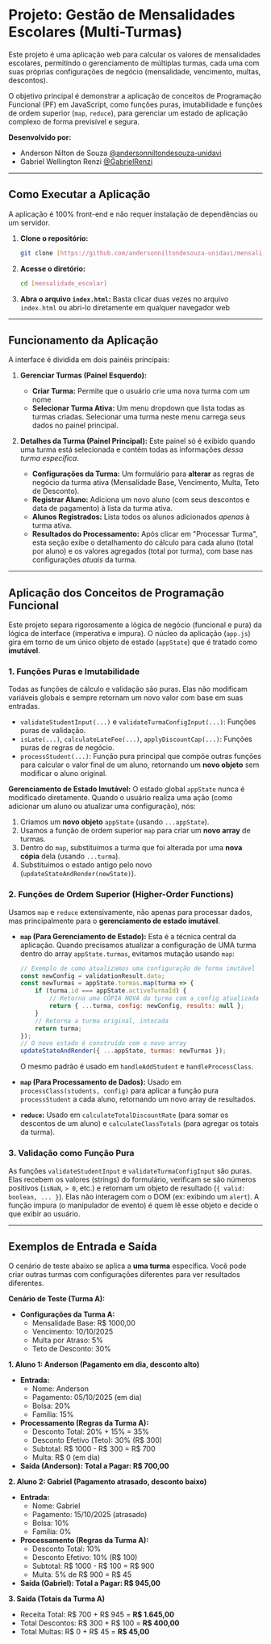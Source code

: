 # Projeto: Gestão de Mensalidades Escolares (Multi-Turmas)

Este projeto é uma aplicação web para calcular os valores de mensalidades escolares, permitindo o gerenciamento de múltiplas turmas, cada uma com suas próprias configurações de negócio (mensalidade, vencimento, multas, descontos).

O objetivo principal é demonstrar a aplicação de conceitos de Programação Funcional (PF) em JavaScript, como funções puras, imutabilidade e funções de ordem superior (`map`, `reduce`), para gerenciar um estado de aplicação complexo de forma previsível e segura.

**Desenvolvido por:**
* Anderson Nilton de Souza [@andersonniltondesouza-unidavi](https://github.com/andersonniltondesouza-unidavi)
* Gabriel Wellington Renzi [@GabrielRenzi](https://github.com/GabrielRenzi)

---

## Como Executar a Aplicação

A aplicação é 100% front-end e não requer instalação de dependências ou um servidor.

1.  **Clone o repositório:**
    ```bash
    git clone [https://github.com/andersonniltondesouza-unidavi/mensalidade_escolar]
    ```
2.  **Acesse o diretório:**
    ```bash
    cd [mensalidade_escolar]
    ```
3.  **Abra o arquivo `index.html`:**
    Basta clicar duas vezes no arquivo `index.html` ou abri-lo diretamente em qualquer navegador web

---

## Funcionamento da Aplicação

A interface é dividida em dois painéis principais:

1.  **Gerenciar Turmas (Painel Esquerdo):**
    * **Criar Turma:** Permite que o usuário crie uma nova turma com um nome
    * **Selecionar Turma Ativa:** Um menu dropdown que lista todas as turmas criadas. Selecionar uma turma neste menu carrega seus dados no painel principal.

2.  **Detalhes da Turma (Painel Principal):**
    Este painel só é exibido quando uma turma está selecionada e contém todas as informações *dessa turma específica*.
    * **Configurações da Turma:** Um formulário para **alterar** as regras de negócio da turma ativa (Mensalidade Base, Vencimento, Multa, Teto de Desconto).
    * **Registrar Aluno:** Adiciona um novo aluno (com seus descontos e data de pagamento) à lista da turma ativa.
    * **Alunos Registrados:** Lista todos os alunos adicionados *apenas* à turma ativa.
    * **Resultados do Processamento:** Após clicar em "Processar Turma", esta seção exibe o detalhamento do cálculo para cada aluno (total por aluno) e os valores agregados (total por turma), com base nas configurações *atuais* da turma.   

---

## Aplicação dos Conceitos de Programação Funcional

Este projeto separa rigorosamente a lógica de negócio (funcional e pura) da lógica de interface (imperativa e impura). O núcleo da aplicação (`app.js`) gira em torno de um único objeto de estado (`appState`) que é tratado como **imutável**.

### 1. Funções Puras e Imutabilidade

Todas as funções de cálculo e validação são puras. Elas não modificam variáveis globais e sempre retornam um novo valor com base em suas entradas.

* `validateStudentInput(...)` e `validateTurmaConfigInput(...)`: Funções puras de validação.
* `isLate(...)`, `calculateLateFee(...)`, `applyDiscountCap(...)`: Funções puras de regras de negócio.
* `processStudent(...)`: Função pura principal que compõe outras funções para calcular o valor final de um aluno, retornando um **novo objeto** sem modificar o aluno original.

**Gerenciamento de Estado Imutável:**
O estado global `appState` nunca é modificado diretamente. Quando o usuário realiza uma ação (como adicionar um aluno ou atualizar uma configuração), nós:
1.  Criamos um **novo objeto** `appState` (usando `...appState`).
2.  Usamos a função de ordem superior `map` para criar um **novo array** de turmas.
3.  Dentro do `map`, substituímos a turma que foi alterada por uma **nova cópia** dela (usando `...turma`).
4.  Substituímos o estado antigo pelo novo (`updateStateAndRender(newState)`).

### 2. Funções de Ordem Superior (Higher-Order Functions)

Usamos `map` e `reduce` extensivamente, não apenas para processar dados, mas principalmente para o **gerenciamento de estado imutável**.

* **`map` (Para Gerenciamento de Estado):**
    Esta é a técnica central da aplicação. Quando precisamos atualizar a configuração de UMA turma dentro do array `appState.turmas`, evitamos mutação usando `map`:

    ```javascript
    // Exemplo de como atualizamos uma configuração de forma imutável
    const newConfig = validationResult.data;
    const newTurmas = appState.turmas.map(turma => {
        if (turma.id === appState.activeTurmaId) {
            // Retorna uma CÓPIA NOVA da turma com a config atualizada
            return { ...turma, config: newConfig, results: null };
        }
        // Retorna a turma original, intocada
        return turma;
    });
    // O novo estado é construído com o novo array
    updateStateAndRender({ ...appState, turmas: newTurmas });
    ```
    O mesmo padrão é usado em `handleAddStudent` e `handleProcessClass`.

* **`map` (Para Processamento de Dados):**
    Usado em `processClass(students, config)` para aplicar a função pura `processStudent` a cada aluno, retornando um novo array de resultados.

* **`reduce`:**
    Usado em `calculateTotalDiscountRate` (para somar os descontos de um aluno) e `calculateClassTotals` (para agregar os totais da turma).

### 3. Validação como Função Pura

As funções `validateStudentInput` e `validateTurmaConfigInput` são puras. Elas recebem os valores (strings) do formulário, verificam se são números positivos (`isNaN`, `> 0`, etc.) e retornam um objeto de resultado (`{ valid: boolean, ... }`). Elas não interagem com o DOM (ex: exibindo um `alert`). A função impura (o manipulador de evento) é quem lê esse objeto e decide o que exibir ao usuário.

---

## Exemplos de Entrada e Saída

O cenário de teste abaixo se aplica a **uma turma** específica. Você pode criar outras turmas com configurações diferentes para ver resultados diferentes.

**Cenário de Teste (Turma A):**

* **Configurações da Turma A:**
    * Mensalidade Base: R$ 1000,00
    * Vencimento: 10/10/2025
    * Multa por Atraso: 5%
    * Teto de Desconto: 30%

**1. Aluno 1: Anderson (Pagamento em dia, desconto alto)**
* **Entrada:**
    * Nome: Anderson
    * Pagamento: 05/10/2025 (em dia)
    * Bolsa: 20%
    * Família: 15%
* **Processamento (Regras da Turma A):**
    * Desconto Total: 20% + 15% = 35%
    * Desconto Efetivo (Teto): 30% (R$ 300)
    * Subtotal: R$ 1000 - R$ 300 = R$ 700
    * Multa: R$ 0 (em dia)
* **Saída (Anderson): Total a Pagar: R$ 700,00**

**2. Aluno 2: Gabriel (Pagamento atrasado, desconto baixo)**
* **Entrada:**
    * Nome: Gabriel
    * Pagamento: 15/10/2025 (atrasado)
    * Bolsa: 10%
    * Família: 0%
* **Processamento (Regras da Turma A):**
    * Desconto Total: 10%
    * Desconto Efetivo: 10% (R$ 100)
    * Subtotal: R$ 1000 - R$ 100 = R$ 900
    * Multa: 5% de R$ 900 = R$ 45
* **Saída (Gabriel): Total a Pagar: R$ 945,00**

**3. Saída (Totais da Turma A)**
* Receita Total: R$ 700 + R$ 945 = **R$ 1.645,00**
* Total Descontos: R$ 300 + R$ 100 = **R$ 400,00**
* Total Multas: R$ 0 + R$ 45 = **R$ 45,00**